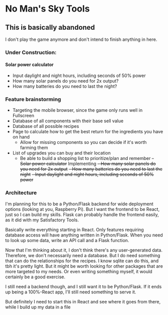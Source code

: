 # No Man's Sky Tools

## This is basically abandoned
I don't play the game anymore and don't intend to finish anything in here.

### Under Construction:
#### Solar power calculator
- Input daylight and night hours, including seconds of 50% power
- How many solar panels do you need for 2x output?
- How many batteries do you need to last the night?

### Feature brainstorming

- Targeting the mobile browser, since the game only runs well in Fullscreen
- Database of all components with their base sell value
- Database of all possible recipes
- Page to calculate how to get the best return for the ingredients you have on hand
    - Allow for missing components so you can decide if it's worth farming them
- List of upgrades you can buy and their location
    - Be able to build a shopping list to prioritize/plan and remember
~~- Solar power calculator~~ Implementing
    ~~- How many solar panels do you need for 2x output~~
    ~~- How many batteries do you need to last the night~~
    ~~- Input daylight and night hours, including seconds of 50% power~~

### Architecture

I'm planning for this to be a Python/Flask backend for wide deployment options (looking at you, Raspberry Pi).
But I want the frontend to be React, just so I can build my skills.
Flask can probably handle the frontend easily, as it did with my Satisfactory Tools.  

Basically write everything starting in React.
Only features requiring database access will have anything written in Python/Flask.
When you need to look up some data, write an API call and a Flask function.  

Now that I'm thinking about it, I don't think there's any user-generated data.
Therefore, we don't necessarily need a database.
But I do need something that can do the relationships for the recipes.
I know sqlite can do this, and tbh it's pretty light.
But it might be worth looking for other packages that are more targeted to my needs.
Or even writing something myself, it would certainly be a good exercise.  

I still need a backend though, and I still want it to be Python/Flask.
If it ends up being a 100%-React app, I'll still need something to serve it.  

But definitely I need to start this in React and see where it goes from there, while I build up my data in a file
